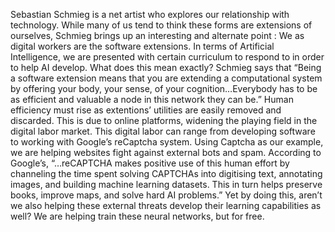 Sebastian Schmieg is a net artist who explores our relationship with technology. While many of us tend to think these forms are extensions of ourselves, Schmieg brings up an interesting and alternate point : We as digital workers are the software extensions. In terms of Artificial Intelligence, we are presented with certain curriculum to respond to in order to help AI develop. What does this mean exactly? Schmieg says that “Being a software extension means that you are extending a computational system by offering your body, your sense, of your cognition…Everybody has to be as efficient and valuable a node in this network they can be.” Human efficiency must rise as extentions’ utilities are easily removed and discarded. This is due to online platforms, widening the playing field in the digital labor market. This digital labor can range from developing software to working with Google’s reCaptcha system. Using Captcha as our example, we are helping websites fight against external bots and spam. According to Google’s, “…reCAPTCHA makes positive use of this human effort by channeling the time spent solving CAPTCHAs into digitising text, annotating images, and building machine learning datasets. This in turn helps preserve books, improve maps, and solve hard AI problems.” Yet by doing this, aren’t we also helping these external threats develop their learning capabilities as well? We are helping train these neural networks, but for free. 

